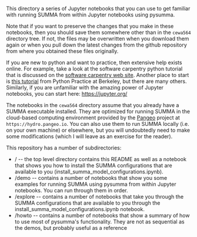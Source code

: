 This directory a series of Jupyter notebooks that you can use to get familiar with running SUMMA from within Jupyter notebooks using pysumma.

Note that if you want to preserve the changes that you make in these notebooks, then you should save them somewhere other than in the `cewa564` directory tree. If not, the files may be overwritten when you download them again or when you pull down the latest changes from the github repository from where you obtained these files originally.

If you are new to python and want to practice, then extensive help exists online. For example, take a look at the software carpentry python tutorial that is discussed
on the [software carpentry web site](http://swcarpentry.github.io/python-novice-inflammation). Another place to start is [this tutorial](http://python.berkeley.edu/learn/) from Python Practice at Berkeley, but there are many others. Similarly, if you are unfamiliar with the amazing power of Jupyter notebooks, you can start here: https://jupyter.org/

The notebooks in the `cewa564` directory assume that you already have a SUMMA executable installed. They are optimized for running SUMMA in the cloud-based computing environment provided by the [Pangeo](http://pangeo.io) project at `https://hydro.pangeo.io`. You can also use them to run SUMMA locally (i.e. on your own machine) or elsewhere, but you will undoubtedly need to make some modifications (which I will leave as an exercise for the reader).

This repository has a number of subdirectories:

* / -- the top level directory contains this README as well as a notebook that shows you how to install the SUMMA configurations that are available to you (install_summa_model_configurations.ipynb).
* /demo -- contains a number of notebooks that show you some examples for running SUMMA using pysumma from within Jupyter notebooks. You can run through them in order.
* /explore -- contains a number of notebooks that take you through the SUMMA configurations that are available to you through the install_summa_model_configurations.ipynb notebook.
* /howto -- contains a number of notebooks that show a summary of how to use most of pysumma's functionality. They are not as sequential as the demos, but probably useful as a reference
